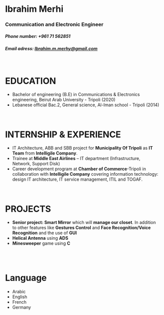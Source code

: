 # Ibrahim Merhi
### Communication and Electronic Engineer
##### Phone number: +961 71 562851
##### Email adress: Ibrahim.m.merhy@gmail.com
<br />


# EDUCATION
- Bachelor of engineering (B.E) in Communications & Electronics engineering, Beirut Arab University - Tripoli (2020)
- Lebanese official Bac.2, General science, Al-Iman school - Tripoli (2014)

<br />

# INTERNSHIP & EXPERIENCE
- IT Architecture, ABB and SBB project for **Municipality Of Tripoli** as **IT Team** from **Intelligile Company**.
- Trainee at **Middle East Airlines** – IT department (Infrastructure, Network, Support Disk)
- Career development program at **Chamber of Commerce**-Tripoli in collaboration with **Intelligile Company** covering information technology: design IT architecture, IT service management, ITIL and TOGAF.

<br/>

# PROJECTS
- **Senior project: Smart Mirror** which will **manage our closet**.
In addition to other features like **Gestures Control** and **Face Recognition/Voice Recognition** and the use of **GUI**
- **Helical Antenna** using **ADS**
- **Minesweeper** game using **C**
</br>
</br>

# Language
- Arabic
- English
- French
- Germany